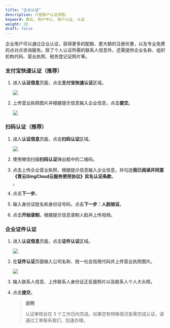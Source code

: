 ```yaml
---
title: "企业认证"
description: 介绍账户认证流程。
keyword: 青云, 账户中心, 账户认证, 认证
weight: 20
draft: false
---
```


企业用户可以通过企业认证，获得更多的配额、更大额的注册优惠，以及专业免费的点对点咨询服务。除了个人认证所需的联系人信息外，还需提供企业名称、组织机构代码、营业执照、税务登记证照片等。

### 支付宝快速认证（推荐）

1. 进入**认证信息**页面，点击**支付宝快速认证**区域。

   <img src="../../../_images/account_boss_01.png" style="zoom:100%;"/>

2. 上传营业执照图片并根据提示信息输入企业信息，点击**提交**。

   <img src="../../../_images/account_boss_02.png" style="zoom:100%;"/>

### 扫码认证（推荐）

1. 进入**认证信息**页面，点击**扫码认证**区域。

   <img src="../../../_images/account_boss_11.png" style="zoom:100%;"/>

2. 使用微信扫描**扫码认证**弹出框中的二维码。

3. 点击上传企业营业执照，根据提示信息输入企业信息，并勾选**我已阅读并同意《青云QingCloud云服务使用协议》实名认证条款**。

   <img src="../../../_images/account_boss_12.png" style="zoom:40%;"/>

4. 点击**下一步**。

5. 输入身份证姓名和身份证号码，点击**下一步：人脸验证**。

6. 点击**开始录制**，根据提示信息录制人脸并上传视频。

### 企业证件认证

1. 进入**认证信息**页面，点击**证件认证**区域。

   <img src="../../../_images/account_boss_21.png" style="zoom:100%;"/>

2. 在**证件认证**页面输入公司名称、统一社会信用代码并上传营业执照图片。

   <img src="../../../_images/account_boss_22.png" style="zoom:100%;"/>

3. 输入联系人信息、上传联系人身份证正反面照片以及联系人个人大头照。

4. 点击**提交**。

   > **说明**
   >
   > 认证审核会在 3 个工作日内完成。如果您有特殊情况急需完成认证，请通过工单联系我们，加速办理。

